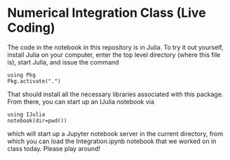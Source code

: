# Numerical Integration Class (Live Coding)

The code in the notebook in this repository is in Julia.  To try it out
yourself, install Julia on your computer, enter the top level directory (where
this file is), start Julia, and issue the command

    using Pkg
    Pkg.activate(".")

That should install all the necessary libraries associated with this package.
From there, you can start up an IJulia notebook via

    using IJulia
    notebook(dir=pwd())

which will start up a Jupyter notebook server in the current directory, from
which you can load the Integration.ipynb notebook that we worked on in class
today.  Please play around!
